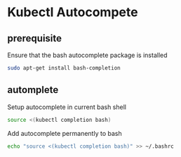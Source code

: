 # Kubectl Autocompete

## prerequisite

Ensure that the bash autocomplete package is installed
```bash
sudo apt-get install bash-completion
```

## automplete
Setup autocomplete in current bash shell
```bash
source <(kubectl completion bash)
```

Add autocomplete permanently to bash
```bash
echo "source <(kubectl completion bash)" >> ~/.bashrc
```